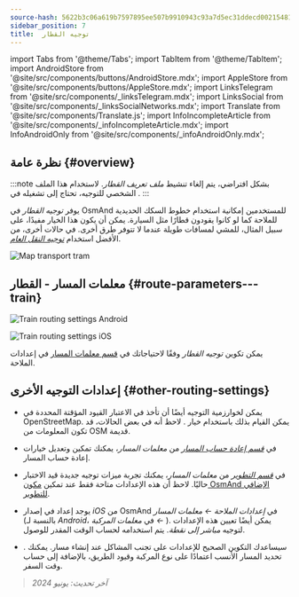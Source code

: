 ```yaml
---
source-hash: 5622b3c06a619b7597895ee507b9910943c93a7d5ec31ddecd00215481e51e29
sidebar_position: 7
title:  توجيه القطار
---
```

import Tabs from '@theme/Tabs';
import TabItem from '@theme/TabItem';
import AndroidStore from '@site/src/components/buttons/AndroidStore.mdx';
import AppleStore from '@site/src/components/buttons/AppleStore.mdx';
import LinksTelegram from '@site/src/components/_linksTelegram.mdx';
import LinksSocial from '@site/src/components/_linksSocialNetworks.mdx';
import Translate from '@site/src/components/Translate.js';
import InfoIncompleteArticle from '@site/src/components/_infoIncompleteArticle.mdx';
import InfoAndroidOnly from '@site/src/components/_infoAndroidOnly.mdx';




## نظرة عامة {#overview}

:::note
بشكل افتراضي، يتم إلغاء تنشيط *ملف تعريف القطار*. لاستخدام هذا الملف الشخصي للتوجيه، تحتاج إلى تشغيله في *<Translate android="true" ids="shared_string_menu,shared_string_settings,application_profiles"/>*.
:::

يوفر *توجيه القطار* في OsmAnd للمستخدمين إمكانية استخدام خطوط السكك الحديدية للملاحة كما لو كانوا يقودون قطارًا مثل السيارة. يمكن أن يكون هذا الخيار مفيدًا، على سبيل المثال، للمشي لمسافات طويلة عندما لا تتوفر طرق أخرى. في حالات أخرى، من الأفضل استخدام *[توجيه النقل العام](./public-transport-navigation.md)*.

![Map transport tram](@site/static/img/navigation/routing/train_routing_overview.png)


## معلمات المسار - القطار {#route-parameters---train}

<Tabs groupId="operating-systems" queryString="current-os">

<TabItem value="android" label="أندرويد">

![Train routing settings Android](@site/static/img/navigation/routing/train_routing_andr.png)

</TabItem>

<TabItem value="ios" label="iOS">

![Train routing settings iOS](@site/static/img/navigation/routing/train_routing_ios.png)

</TabItem>

</Tabs>

يمكن تكوين *توجيه القطار* وفقًا لاحتياجاتك في [قسم معلمات المسار](../guidance/navigation-settings.md#route-parameters) في إعدادات الملاحة.


## إعدادات التوجيه الأخرى {#other-routing-settings}

- يمكن لخوارزمية التوجيه أيضًا أن تأخذ في الاعتبار القيود المؤقتة المحددة في OpenStreetMap. يمكن القيام بذلك باستخدام خيار *[<Translate android="true" ids="temporary_conditional_routing"/>](../routing/osmand-routing.md#consider-temporary-limitations)*. لاحظ أنه في بعض الحالات، قد تكون المعلومات من OSM قديمة.

- في [*قسم إعادة حساب المسار*](../../navigation/guidance/navigation-settings.md#recalculate-route) من *معلمات المسار*، يمكنك تمكين وتعديل خيارات إعادة حساب المسار.

- في [*قسم التطوير*](../guidance/navigation-settings.md#development-settings) من *معلمات المسار*، يمكنك تجربة ميزات توجيه جديدة قيد الاختبار حاليًا. لاحظ أن هذه الإعدادات متاحة فقط عند تمكين [مكون OsmAnd الإضافي للتطوير](../../plugins/development.md).

- يوجد إعداد *[<Translate ios="true" ids="road_speeds"/>](../guidance/navigation-settings.md#road-speeds)* في إصدار *iOS* من OsmAnd في *إعدادات الملاحة ← معلمات المسار* (بالنسبة لـ *Android*، في *معلمات المركبة ← [<Translate android="true" ids="default_speed_setting_title"/>](../guidance/navigation-settings.md#default-speed--road-speeds)*). يمكن أيضًا تعيين هذه الإعدادات لتوجيه *مباشر إلى نقطة*. يتم استخدامه لحساب الوقت المقدر للوصول.

- *[<Translate ios="true" ids="vehicle_parameters"/>](../guidance/navigation-settings.md#vehicle-parameters)*. سيساعدك التكوين الصحيح للإعدادات على تجنب المشاكل عند إنشاء مسار. يمكنك تحديد المسار الأنسب اعتمادًا على نوع المركبة وقيود الطريق، بالإضافة إلى حساب وقت السفر.

> *آخر تحديث: يونيو 2024*